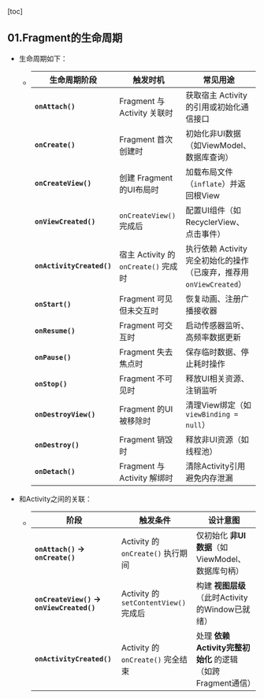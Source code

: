 [toc]

## 01.Fragment的生命周期

- 生命周期如下：

  - | 生命周期阶段              | 触发时机                             | 常见用途                                                     |
    | ------------------------- | ------------------------------------ | ------------------------------------------------------------ |
    | **`onAttach()`**          | Fragment 与 Activity 关联时          | 获取宿主 Activity 的引用或初始化通信接口                     |
    | **`onCreate()`**          | Fragment 首次创建时                  | 初始化非UI数据（如ViewModel、数据库查询）                    |
    | **`onCreateView()`**      | 创建 Fragment 的UI布局时             | 加载布局文件（`inflate`）并返回根View                        |
    | **`onViewCreated()`**     | `onCreateView()` 完成后              | 配置UI组件（如RecyclerView、点击事件）                       |
    | **`onActivityCreated()`** | 宿主 Activity 的 `onCreate()` 完成时 | 执行依赖 Activity 完全初始化的操作（已废弃，推荐用 `onViewCreated`） |
    | **`onStart()`**           | Fragment 可见但未交互时              | 恢复动画、注册广播接收器                                     |
    | **`onResume()`**          | Fragment 可交互时                    | 启动传感器监听、高频率数据更新                               |
    | **`onPause()`**           | Fragment 失去焦点时                  | 保存临时数据、停止耗时操作                                   |
    | **`onStop()`**            | Fragment 不可见时                    | 释放UI相关资源、注销监听                                     |
    | **`onDestroyView()`**     | Fragment 的UI被移除时                | 清理View绑定（如`viewBinding = null`）                       |
    | **`onDestroy()`**         | Fragment 销毁时                      | 释放非UI资源（如线程池）                                     |
    | **`onDetach()`**          | Fragment 与 Activity 解绑时          | 清除Activity引用避免内存泄漏                                 |

- 和Activity之间的关联：

  - | 阶段                                     | 触发条件                              | 设计意图                                                   |
    | ---------------------------------------- | ------------------------------------- | ---------------------------------------------------------- |
    | **`onAttach()` → `onCreate()`**          | Activity 的 `onCreate()` 执行期间     | 仅初始化 **非UI 数据**（如ViewModel、数据库句柄）          |
    | **`onCreateView()` → `onViewCreated()`** | Activity 的 `setContentView()` 完成后 | 构建 **视图层级**（此时Activity的Window已就绪）            |
    | **`onActivityCreated()`**                | Activity 的 `onCreate()` 完全结束     | 处理 **依赖Activity完整初始化** 的逻辑（如跨Fragment通信） |
